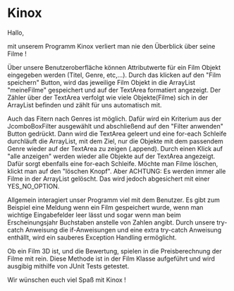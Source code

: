 # Kinox
Hallo,

mit unserem Programm Kinox verliert man nie den Überblick über seine Filme !

Über unsere Benutzeroberfläche können Attributwerte für ein Film Objekt eingegeben werden (Titel, Genre, etc,...). 
Durch das klicken auf den "Film speichern" Button, wird das jeweilige Film Objekt in die ArrayList "meineFilme" gespeichert 
und auf der TextArea formatiert angezeigt.
Der Zähler über der TextArea verfolgt wie viele Objekte(Filme) sich in der ArrayList befinden und zählt für uns automatisch mit.

Auch das Fitern nach Genres ist möglich. Dafür wird ein Kriterium aus der JcomboBoxFilter ausgewählt und 
abschließend auf den "Filter anwenden" Button gedrückt. Dann wird die TextArea geleert und eine for-each Schleife
durchläuft die ArrayList, mit dem Ziel, nur die Objekte mit dem passendem Genre wieder auf der TextArea zu zeigen
(.append).
Durch einen Klick auf "alle anzeigen" werden wieder alle Objekte auf der TextArea angezeigt. Dafür sorgt ebenfalls
eine for-each Schleife.
Möchte man Filme löschen, klickt man auf den "löschen Knopf". Aber ACHTUNG: Es werden immer alle Filme in der
ArrayList gelöscht. Das wird jedoch abgesichert mit einer YES_NO_OPTION.

Allgemein interagiert unser Programm viel mit dem Benutzer. Es gibt zum Beispiel eine Meldung wenn ein Film gespeichert wurde,
wenn man wichtige Eingabefelder leer lässt und sogar wenn man beim Erscheinungsjahr Buchstaben anstelle von Zahlen angibt. Durch unsere
try-catch Anweisung die if-Anweisungen und eine extra try-catch Anweisung enthällt, wird ein sauberes Exception Handling ermöglicht.

Ob ein Film 3D ist, und die Bewertung, spielen in die Preisberechnung der Filme mit rein. Diese Methode ist in der Film Klasse
aufgeführt und wird ausgibig mithilfe von JUnit Tests getestet.

Wir wünschen euch viel Spaß mit Kinox !

